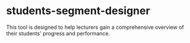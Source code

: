 # students-segment-designer
This tool is designed to help lecturers gain a comprehensive overview of their students' progress and performance.
